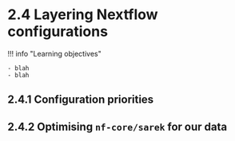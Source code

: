 # 2.4 Layering Nextflow configurations

!!! info "Learning objectives"

    - blah 
    - blah 
    
## 2.4.1 Configuration priorities

## 2.4.2 Optimising `nf-core/sarek` for our data